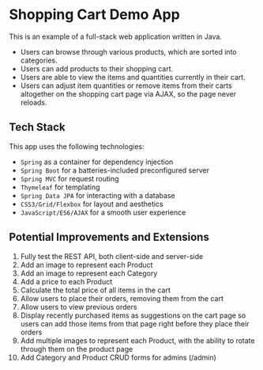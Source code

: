# Shopping Cart Demo App

This is an example of a full-stack web application written in Java.

* Users can browse through various products, which are sorted into categories.
* Users can add products to their shopping cart.
* Users are able to view the items and quantities currently in their cart.
* Users can adjust item quantities or remove items from their carts altogether on the shopping cart page via AJAX, so the page never reloads.

## Tech Stack

This app uses the following technologies:
* `Spring` as a container for dependency injection
* `Spring Boot` for a batteries-included preconfigured server
* `Spring MVC` for request routing
* `Thymeleaf` for templating
* `Spring Data JPA` for interacting with a database
* `CSS3/Grid/Flexbox` for layout and aesthetics
* `JavaScript/ES6/AJAX` for a smooth user experience

## Potential Improvements and Extensions

1. Fully test the REST API, both client-side and server-side
1. Add an image to represent each Product
1. Add an image to represent each Category
1. Add a price to each Product
1. Calculate the total price of all items in the cart
1. Allow users to place their orders, removing them from the cart
1. Allow users to view previous orders
1. Display recently purchased items as suggestions on the cart page so users can add those items from that page right before they place their orders
1. Add multiple images to represent each Product, with the ability to rotate through them on the product page
1. Add Category and Product CRUD forms for admins (/admin)
